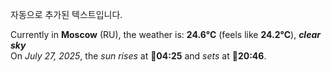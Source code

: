 
자동으로 추가된 텍스트입니다.

<!--START_SECTION:weather:moscow-->
Currently in **Moscow** (RU), the weather is: **24.6°C** (feels like **24.2°C**), ***clear sky***<br/>
On *July 27, 2025*, the *sun rises* at 🌅**04:25** and *sets* at 🌇**20:46**.
<!--END_SECTION:weather-->
